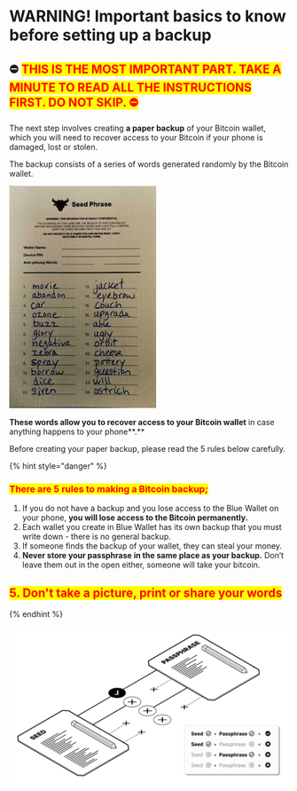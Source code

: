 # WARNING! Important basics to know before setting up a backup

## ⛔️ <mark style="color:red;">T</mark><mark style="color:red;">**HIS IS THE MOST IMPORTANT PART. TAKE A MINUTE TO READ ALL THE INSTRUCTIONS FIRST. DO NOT SKIP. ⛔️**</mark>

The next step involves creating **a paper backup** of your Bitcoin wallet, which you will need to recover access to your Bitcoin if your phone is damaged, lost or stolen.&#x20;

The backup consists of a series of words generated randomly by the Bitcoin wallet.

![Example of a 24-word backup](../.gitbook/assets/seedphrase.jpg)

**These words allow you to recover access to your Bitcoin wallet** in case anything happens to your phone**.**&#x20;

Before creating your paper backup, please read the 5 rules below carefully.

{% hint style="danger" %}
### <mark style="color:red;">**There are 5 rules to making a Bitcoin backup;**</mark>

1. If you do not have a backup and you lose access to the Blue Wallet on your phone, **you will lose access to the Bitcoin permanently.**
2. Each wallet you create in Blue Wallet has its own backup that you must write down - there is no general backup.
3. If someone finds the backup of your wallet, they can steal your money.
4. **Never store your passphrase in the same place as your backup.** Don’t leave them out in the open either, someone will take your bitcoin.

## <mark style="color:red;">5. Don't take a picture, print or share your words</mark>
{% endhint %}

![Scenarios where you can lose your funds.](../.gitbook/assets/how-to-lose-btc.png)

